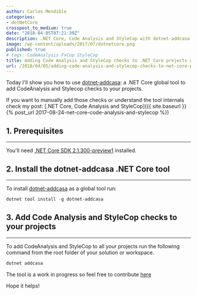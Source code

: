 ```yaml
---
author: Carlos Mendible
categories:
- dotNetCore
crosspost_to_medium: true
date: "2018-04-05T07:21:39Z"
description: .NET Core, Code Analysis and StyleCop with dotnet-addcasa
image: /wp-content/uploads/2017/07/dotnetcore.png
published: true
# tags: CodeAnalysis FxCop StyleCop
title: Adding Code Analysis and StyleCop checks to .NET Core projects with dotnet-addcasa
url: /2018/04/05/adding-code-analysis-and-stylecop-checks-to-net-core-projects-with-dotnet-addcasa/
---
```


Today I'll show you how to use [dotnet-addcasa](https://github.com/cmendible/dotnet-addcasa): a .NET Core global tool to add CodeAnalysis and Stylecop checks to your projects.

If you want to manually add those checks or understand the tool internals check my post: [.NET Core, Code Analysis and StyleCop]({{ site.baseurl }}{% post_url 2017-08-24-net-core-code-analysis-and-stylecop %})

## 1. Prerequisites
---

You'll need [.NET Core SDK 2.1.300-preview1](https://www.microsoft.com/net/download/dotnet-core/sdk-2.1.300-preview1) installed.

## 2. Install the dotnet-addcasa .NET Core tool
---

To install [dotnet-addcasa](https://github.com/cmendible/dotnet-addcasa) as a global tool run:

``` powershell
dotnet tool install -g dotnet-addcasa
```

## 3. Add Code Analysis and StyleCop checks to your projects
---

To add CodeAnalysis and StyleCop to all your projects run the following command from the root folder of your solution or workspace.

``` powershell
dotnet addcasa
```

The tool is a work in progress so feel free to contribute [here](https://github.com/cmendible/dotnet-addcasa)

Hope it helps!
